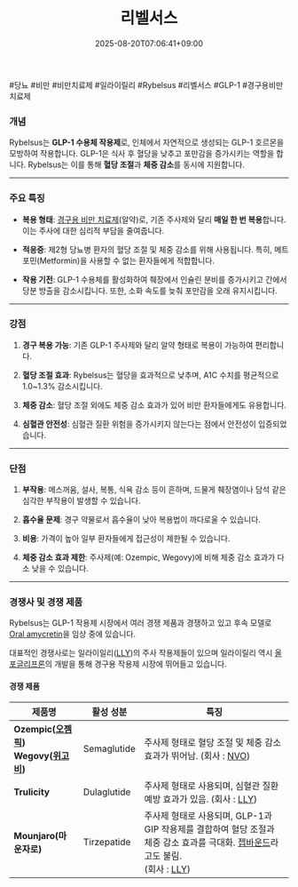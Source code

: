 ﻿---
title: "리벨서스"
date: 2025-08-20T07:06:41+09:00
lastmod: 2025-08-20T07:06:41+09:00
type: docs
sidebar:
  open: true
weight: 9
---
<div style="display:none">
  <meta property="article:published_time" content="2025-08-19T22:06:41Z" />
  <meta property="article:modified_time" content="2025-08-19T22:06:41Z" />
</div>
#당뇨 #비만 #비만치료제 #일라이릴리 #Rybelsus #리벨서스 #GLP-1 #경구용비만치료제 

### **개념**

Rybelsus는 **GLP-1 수용체 작용제**로, 인체에서 자연적으로 생성되는 GLP-1 호르몬을 모방하여 작용합니다. GLP-1은 식사 후 혈당을 낮추고 포만감을 증가시키는 역할을 합니다. Rybelsus는 이를 통해 **혈당 조절**과 **체중 감소**를 동시에 지원합니다.

---
### **주요 특징**

- **복용 형태**: [경구용 비만 치료제](/industry-study/경구용-비만-치료제/)(알약)로, 기존 주사제와 달리 **매일 한 번 복용**합니다. 이는 주사에 대한 심리적 부담을 줄여줍니다.

- **적응증**: 제2형 당뇨병 환자의 혈당 조절 및 체중 감소를 위해 사용됩니다. 특히, 메트포민(Metformin)을 사용할 수 없는 환자들에게 적합합니다.

- **작용 기전**: GLP-1 수용체를 활성화하여 췌장에서 인슐린 분비를 증가시키고 간에서 당분 방출을 감소시킵니다. 또한, 소화 속도를 늦춰 포만감을 오래 유지시킵니다.

---
### **강점**

1. **경구 복용 가능**: 기존 GLP-1 주사제와 달리 알약 형태로 복용이 가능하여 편리합니다.

2. **혈당 조절 효과**: Rybelsus는 혈당을 효과적으로 낮추며, A1C 수치를 평균적으로 1.0~1.3% 감소시킵니다.

3. **체중 감소**: 혈당 조절 외에도 체중 감소 효과가 있어 비만 환자들에게도 유용합니다.

4. **심혈관 안전성**: 심혈관 질환 위험을 증가시키지 않는다는 점에서 안전성이 입증되었습니다.

---
### **단점**

1. **부작용**: 메스꺼움, 설사, 복통, 식욕 감소 등이 흔하며, 드물게 췌장염이나 담석 같은 심각한 부작용이 발생할 수 있습니다.

2. **흡수율 문제**: 경구 약물로서 흡수율이 낮아 복용법이 까다로울 수 있습니다.

3. **비용**: 가격이 높아 일부 환자들에게 접근성이 제한될 수 있습니다.

4. **체중 감소 효과 제한**: 주사제(예: Ozempic, Wegovy)에 비해 체중 감소 효과가 다소 낮을 수 있습니다.

---
### **경쟁사 및 경쟁 제품**

Rybelsus는 GLP-1 작용제 시장에서 여러 경쟁 제품과 경쟁하고 있고 후속 모델로 [Oral amycretin](/industry-study/oral-amycretin/)을 임상 중에 있습니다. 

대표적인 경쟁사로는 일라이일리([LLY](/company-analysis/lly/))의 주사 작용제들이 있으며 일라이릴리 역시 [올포글리프론](/industry-study/올포글리프론/)의 개발을 통해 경구용 작용제 시장에 뛰어들고 있습니다.

#### **경쟁 제품**

| **제품명**                                     | **활성 성분**   | **특징**                                                                                     |
| ------------------------------------------- | ----------- | ------------------------------------------------------------------------------------------ |
| **Ozempic([오젬픽](/industry-study/오젬픽/))**<br>**Wegovy([위고비](/industry-study/위고비/))** | Semaglutide | 주사제 형태로 혈당 조절 및 체중 감소 효과가 뛰어남. (회사 : [NVO](/company-analysis/nvo/))                                              |
| **Trulicity**                           | Dulaglutide | 주사제 형태로 사용되며, 심혈관 질환 예방 효과가 있음. (회사 : [LLY](/company-analysis/lly/))                                             |
| **Mounjaro(마운자로)**                      | Tirzepatide | 주사제 형태로 사용되며, GLP-1과 GIP 작용제를 결합하여 혈당 조절과 체중 감소 효과를 극대화. [젭바운드](/industry-study/젭바운드/)라고도 불림.<br>(회사 : [LLY](/company-analysis/lly/)) |
